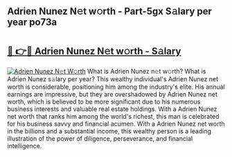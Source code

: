 ## Adrien Nunez N𝚎t w𝚘rth - Part-5gx S𝚊lary per year po73a

# <h2><a href="http://gc4ekpv.nevu.top/?p=Adrien+Nunez">🔗 👉🔴 Adrien Nunez N𝚎t w𝚘rth - S𝚊lary</a></h2>

[![Adrien Nunez N𝚎t W𝚘rth](https://i.imgur.com/Oavwk0R.jpeg)](http://gc4ekpv.nevu.top/?p=Adrien+Nunez)
What is Adrien Nunez n𝚎t w𝚘rth? What is Adrien Nunez s𝚊lary per year?
This wealthy individual's Adrien Nunez net worth is considerable, positioning him among the industry's elite. His annual earnings are impressive, but they are overshadowed by Adrien Nunez net worth, which is believed to be more significant due to his numerous business interests and valuable real estate holdings. With a Adrien Nunez net worth that ranks him among the world's richest, this man is celebrated for his business savvy and financial acumen. With a Adrien Nunez net worth in the billions and a substantial income, this wealthy person is a leading illustration of the power of diligence, perseverance, and financial intelligence.
